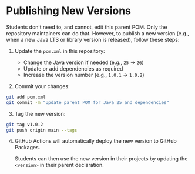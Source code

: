 # Publishing New Versions

Students don’t need to, and cannot, edit this parent POM. Only the repository maintainers can do that.
However, to publish a new version (e.g., when a new Java LTS or library version is released), follow these steps:

1. Update the `pom.xml` in this repository:
    - Change the Java version if needed (e.g., `25` → `26`)
    - Update or add dependencies as required
    - Increase the version number (e.g., `1.0.1` → `1.0.2`)

2. Commit your changes:

```bash
git add pom.xml
git commit -m "Update parent POM for Java 25 and dependencies"
```

3. Tag the new version:

```bash
git tag v1.0.2
git push origin main --tags
```

4. GitHub Actions will automatically deploy the new version to GitHub Packages.

   Students can then use the new version in their projects by updating the `<version>` in their parent declaration.